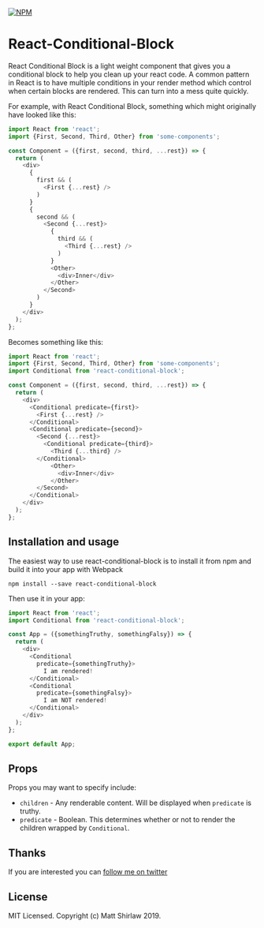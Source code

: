 [![NPM](https://img.shields.io/npm/v/react-conditional-block.svg)](https://www.npmjs.com/package/react-conditional-block)

# React-Conditional-Block

React Conditional Block is a light weight component that gives you a conditional block to help you clean up your react code. A 
common pattern in React is to have multiple conditions in your render method which control when certain blocks are rendered. This
can turn into a mess quite quickly. 

For example, with React Conditional Block, something which might originally have looked like this:

```js
import React from 'react';
import {First, Second, Third, Other} from 'some-components';

const Component = ({first, second, third, ...rest}) => {
  return (
    <div>
      {
        first && ( 
          <First {...rest} />
        )
      }
      { 
        second && (
          <Second {...rest}>
            { 
              third && (
                <Third {...rest} />
              )
            }
            <Other>
              <div>Inner</div>
            </Other>
          </Second>
        )
      }
    </div>
  );
};
```

Becomes something like this:

```js
import React from 'react';
import {First, Second, Third, Other} from 'some-components';
import Conditional from 'react-conditional-block';

const Component = ({first, second, third, ...rest}) => {
  return (
    <div>
      <Conditional predicate={first}>
	    <First {...rest} />
	  </Conditional>
      <Conditional predicate={second}>
        <Second {...rest}>
          <Conditional predicate={third}>
		    <Third {...third} />
		</Conditional>
            <Other>
              <div>Inner</div>
            </Other>
        </Second>
      </Conditional>
    </div>
  );
};
```

## Installation and usage

The easiest way to use react-conditional-block is to install it from npm and build it into your app with Webpack

	npm install --save react-conditional-block

Then use it in your app:


```javascript
import React from 'react';
import Conditional from 'react-conditional-block';

const App = ({somethingTruthy, somethingFalsy}) => {
  return (
    <div>
      <Conditional
	    predicate={somethingTruthy}>
		  I am rendered!
	  </Conditional>
	  <Conditional 
	    predicate={somethingFalsy}>
	      I am NOT rendered!
	  </Conditional>
	</div>
  );
};

export default App;
```

## Props

Props you may want to specify include:

* `children` - Any renderable content. Will be displayed when `predicate` is truthy.
* `predicate` - Boolean. This determines whether or not to render the children wrapped by `Conditional`.

## Thanks

If you are interested you can [follow me on twitter](https://twitter.com/mshirlaw)

## License

MIT Licensed. Copyright (c) Matt Shirlaw 2019.

